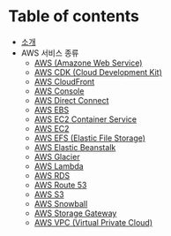 # Table of contents

- [소개](<README.md>)
- AWS 서비스 종류
	* [AWS (Amazone Web Service)](<AWS (Amazone Web Service).md>)
	* [AWS CDK (Cloud Development Kit)](<AWS CDK (Cloud Development Kit).md>)
	* [AWS CloudFront](<AWS CloudFront.md>)
	* [AWS Console](<AWS Console.md>)
	* [AWS Direct Connect](<AWS Direct Connect.md>)
	* [AWS EBS](<AWS EBS.md>)
	* [AWS EC2 Container Service](<AWS EC2 Container Service.md>)
	* [AWS EC2](<AWS EC2.md>)
	* [AWS EFS (Elastic File Storage)](<AWS EFS (Elastic File Storage).md>)
	* [AWS Elastic Beanstalk](<AWS Elastic Beanstalk.md>)
	* [AWS Glacier](<AWS Glacier.md>)
	* [AWS Lambda](<AWS Lambda.md>)
	* [AWS RDS](<AWS RDS.md>)
	* [AWS Route 53](<AWS Route 53.md>)
	* [AWS S3](<AWS S3.md>)
	* [AWS Snowball](<AWS Snowball.md>)
	* [AWS Storage Gateway](<AWS Storage Gateway.md>)
	* [AWS VPC (Virtual Private Cloud)](<AWS VPC (Virtual Private Cloud).md>)
